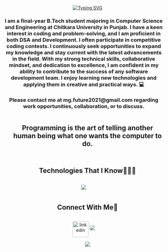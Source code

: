 

 <a href="https://git.io/typing-svg">
  <ul align="center">
   <img src="https://readme-typing-svg.herokuapp.com?font=Fira+Code&pause=1000&random=false&width=435&lines=Hello+World!;I'm+Manvi+Gupta;Nice+to+meet+you." alt="Typing SVG" />
  </ul>
 </a>
<h3 align="center"> I am a final-year B.Tech student majoring in Computer Science and Engineering at Chitkara University in Punjab. I have a keen interest in coding and problem-solving, and I am proficient in both DSA and Development. I often participate in competitive coding contests. I continuously seek opportunities to expand my knowledge and stay current with the latest advancements in the field. With my strong technical skills, collaborative mindset, and dedication to excellence, I am confident in my ability to contribute to the success of any software development team. 
I enjoy learning new technologies and applying them in creative and practical ways. 💻</h3>

<h3 align="center"> Please contact me at mg.future2021@gmail.com regarding work opportunities, collaboration, or to discuss.</h3>


<!--h2 without bottom border-->
<div id="user-content-toc">
  <ul align="center">
    <summary><h2 style="display: inline-block">Programming is the art of telling another human being what one wants the computer to do.</h2></summary>
  </ul>
</div>



</p>        
<!--- stats (end) -->


<!--h1 without bottom border-->
<div id="user-content-toc">
  <ul align="center">
    <summary><h2 style="display: inline-block">Technologies That I Know👨🏻‍💻</h2></summary>
  </ul>
</div>
<!--tech stack icons-->
<p align="center">
  <a href="https://skillicons.dev">
    <img src="https://skillicons.dev/icons?i=git,bootstrap,cpp,css,discord,express,html,java,js,nodejs,react,vscode&perline=14" />
  </a>
</p>


<!-- Connect with me -->
<!--h2 without bottom border-->
<div id="user-content-toc">
  <ul align="center">
    <summary><h2 style="display: inline-block">Connect With Me🤝</h2></summary>
  </ul>
</div>


<!--icons and links-->
<p align="center">
<a href="https://www.linkedin.com/in/manvi-gupta-649111221/" target="blank"><img align="center" src="https://user-images.githubusercontent.com/88904952/234979284-68c11d7f-1acc-4f0c-ac78-044e1037d7b0.png" alt="linkedin" height="50" width="50" /></a>



<!--horizontal divider(gradiant)-->
<img src="https://user-images.githubusercontent.com/73097560/115834477-dbab4500-a447-11eb-908a-139a6edaec5c.gif">
<ul align="center">
<img align="center" src="https://github-readme-stats.vercel.app/api/top-langs/?username=manvigupta251&layout=compact&theme=yeblu&hide_border=true&&langs_count=8" />
</ul>

